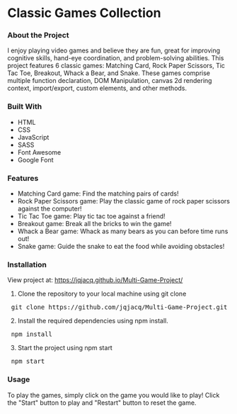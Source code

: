 # Classic Games Collection
### About the Project
I enjoy playing video games and believe they are fun, great for improving cognitive skills, hand-eye coordination, and problem-solving abilities. 
This project features 6 classic games: Matching Card, Rock Paper Scissors, Tic Tac Toe, Breakout, Whack a Bear, and Snake. 
These games comprise multiple function declaration, DOM Manipulation, canvas 2d rendering context, import/export, custom elements, and other methods.

### Built With
- HTML
- CSS
- JavaScript
- SASS
- Font Awesome
- Google Font

### Features
- Matching Card game: Find the matching pairs of cards!
- Rock Paper Scissors game: Play the classic game of rock paper scissors against the computer!
- Tic Tac Toe game: Play tic tac toe against a friend!
- Breakout game: Break all the bricks to win the game!
- Whack a Bear game: Whack as many bears as you can before time runs out!
- Snake game: Guide the snake to eat the food while avoiding obstacles!

### Installation
View project at: https://jqjacq.github.io/Multi-Game-Project/

1. Clone the repository to your local machine using git clone
<pre> git clone https://github.com/jqjacq/Multi-Game-Project.git </pre>
2. Install the required dependencies using npm install.
<pre> npm install </pre>
3. Start the project using npm start
<pre> npm start </pre>

### Usage
To play the games, simply click on the game you would like to play!
Click the "Start" button to play and "Restart" button to reset the game. 
